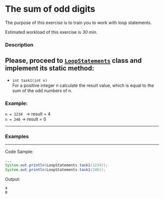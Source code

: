 # The sum of odd digits

The purpose of this exercise is to train you to work with loop statements.

Estimated workload of this exercise is _30 min_.

### Description
Please, proceed to [`LoopStatements`](src/main/java/com/epam/rd/autotasks/LoopStatements.java) class
and implement its static method:
---
* `int task1(int n)`\
  For a positive integer n calculate the result value, which is equal to the sum of the odd numbers of n.

###  Example:  
`n = 1234 `   -> result =  4   
`n = 246`  ->  result =  0  

---

### Examples

---
Code Sample:
```java
...
System.out.println(LoopStatements.task1(1234));
System.out.println(LoopStatements.task1(246));
```

Output:
```
4
0
```
